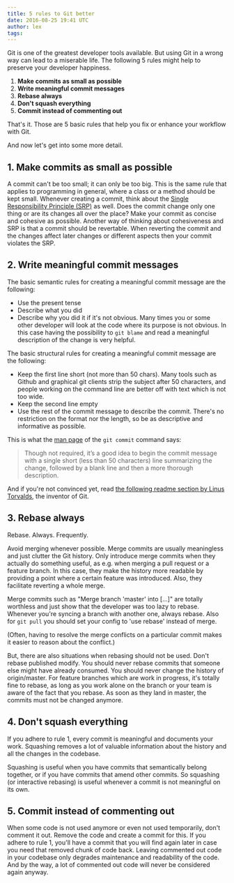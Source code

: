 ```yaml
---
title: 5 rules to Git better
date: 2016-08-25 19:41 UTC
author: lex
tags:
---
```


Git is one of the greatest developer tools available. But using Git in a wrong
way can lead to a miserable life. The following 5 rules might help to preserve
your developer happiness.

1. **Make commits as small as possible**
1. **Write meaningful commit messages**
1. **Rebase always**
1. **Don't squash everything**
1. **Commit instead of commenting out**

That's it. Those are 5 basic rules that help you fix or enhance your workflow
with Git.

And now let's get into some more detail.


## 1. Make commits as small as possible

A commit can't be too small; it can only be too big. This is the same rule that
applies to programming in general, where a class or a method should be kept
small. Whenever creating a commit, think about the [Single Responsibility
Principle (SRP)](https://en.wikipedia.org/wiki/Single_responsibility_principle)
as well. Does the commit change only one thing or are its changes all over the
place? Make your commit as concise and cohesive as possible.  Another way of
thinking about cohesiveness and SRP is that a commit should be revertable. When
reverting the commit and the changes affect later changes or different aspects
then your commit violates the SRP.


## 2. Write meaningful commit messages

The basic semantic rules for creating a meaningful commit message are the
following:

* Use the present tense
* Describe what you did
* Describe why you did it if it's not obvious. Many times you or some other
  developer will look at the code where its purpose is not obvious. In this case
  having the possibility to `git blame` and read a meaningful description of
  the change is very helpful.

The basic structural rules for creating a meaningful commit message are the
following:

* Keep the first line short (not more than 50 chars). Many tools such as Github
  and graphical git clients strip the subject after 50 characters, and people
  working on the command line are better off with text which is not too wide.
* Keep the second line empty
* Use the rest of the commit message to describe the commit. There's no
  restriction on the format nor the length, so be as descriptive and
  informative as possible.

This is what the [man page](https://www.kernel.org/pub/software/scm/git/docs/git-commit.html)
of the `git commit` command says:

> Though not required, it’s a good idea to begin the commit message with a
> single short (less than 50 characters) line summarizing the change, followed
> by a blank line and then a more thorough description.



And if you're not convinced yet, read [the following readme section by Linus
Torvalds](https://github.com/torvalds/subsurface/blob/a48494d2fbed58c751e9b7e8fbff88582f9b2d02/README#L88),
the inventor of Git.


## 3. Rebase always

Rebase. Always. Frequently.

Avoid merging whenever possible. Merge commits are usually meaningless and just
clutter the Git history. Only introduce merge commits when they actually do
something useful, as e.g. when merging a pull request or a feature branch. In
this case, they make the history more readable by providing a point where a
certain feature was introduced. Also, they facilitate reverting a whole merge.

Merge commits such as "Merge branch 'master' into [...]" are totally worthless
and just show that the developer was too lazy to rebase. Whenever you're
syncing a branch with another one, always rebase. Also for `git pull` you
should set your config to 'use rebase' instead of merge.

(Often, having to resolve the merge conflicts on a particular commit makes it
easier to reason about the conflict.)

But, there are also situations when rebasing should not be used. Don't rebase
published modify. You should never rebase commits that someone else might have
already consumed. You should never change the history of origin/master. For
feature branches which are work in progress, it's totally fine to rebase, as
long as you work alone on the branch or your team is aware of the fact that you
rebase. As soon as they land in master, the commits must not be changed anymore.


## 4. Don't squash everything

If you adhere to rule 1, every commit is meaningful and documents your work.
Squashing removes a lot of valuable information about the history and all
the changes in the codebase.

Squashing is useful when you have commits that semantically belong together, or
if you have commits that amend other commits. So squashing (or interactive
rebasing) is useful whenever a commit is not meaningful on its own.


## 5. Commit instead of commenting out

When some code is not used anymore or even not used temporarily, don't comment
it out. Remove the code and create a commit for this. If you adhere to rule 1,
you'll have a commit that you will find again later in case you need that
removed chunk of code back. Leaving commented out code in your codebase only
degrades maintenance and readability of the code. And by the way, a lot of
commented out code will never be considered again anyway.
